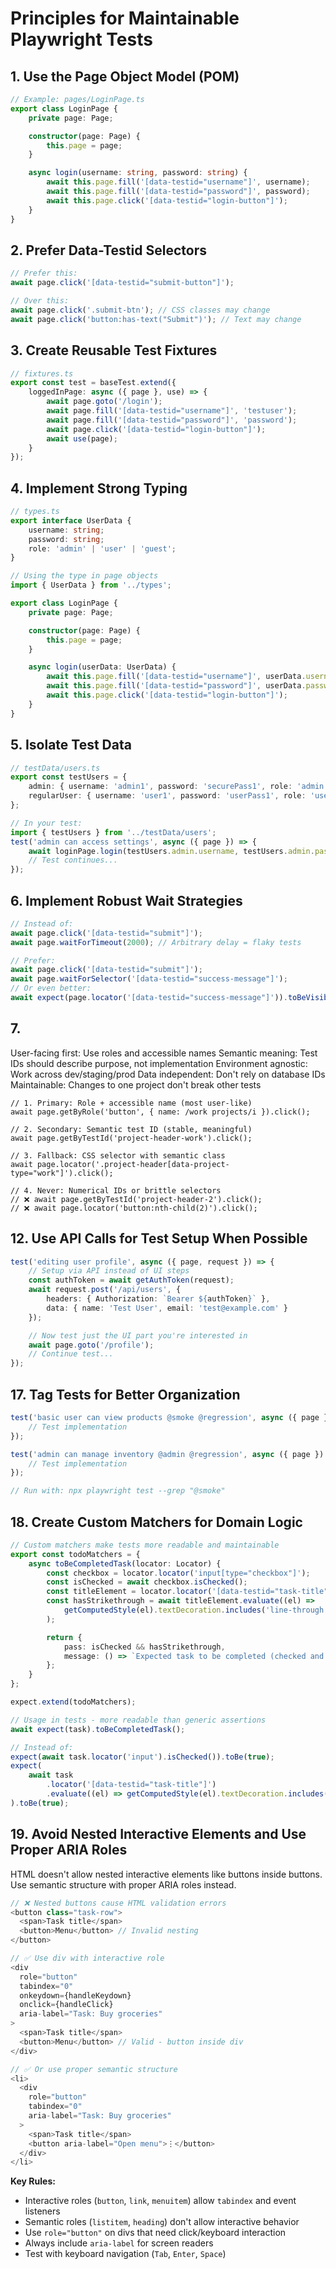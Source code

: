 # Principles for Maintainable Playwright Tests

## 1. Use the Page Object Model (POM)

```typescript
// Example: pages/LoginPage.ts
export class LoginPage {
	private page: Page;

	constructor(page: Page) {
		this.page = page;
	}

	async login(username: string, password: string) {
		await this.page.fill('[data-testid="username"]', username);
		await this.page.fill('[data-testid="password"]', password);
		await this.page.click('[data-testid="login-button"]');
	}
}
```

## 2. Prefer Data-Testid Selectors

```typescript
// Prefer this:
await page.click('[data-testid="submit-button"]');

// Over this:
await page.click('.submit-btn'); // CSS classes may change
await page.click('button:has-text("Submit")'); // Text may change
```

## 3. Create Reusable Test Fixtures

```typescript
// fixtures.ts
export const test = baseTest.extend({
	loggedInPage: async ({ page }, use) => {
		await page.goto('/login');
		await page.fill('[data-testid="username"]', 'testuser');
		await page.fill('[data-testid="password"]', 'password');
		await page.click('[data-testid="login-button"]');
		await use(page);
	}
});
```

## 4. Implement Strong Typing

```typescript
// types.ts
export interface UserData {
	username: string;
	password: string;
	role: 'admin' | 'user' | 'guest';
}

// Using the type in page objects
import { UserData } from '../types';

export class LoginPage {
	private page: Page;

	constructor(page: Page) {
		this.page = page;
	}

	async login(userData: UserData) {
		await this.page.fill('[data-testid="username"]', userData.username);
		await this.page.fill('[data-testid="password"]', userData.password);
		await this.page.click('[data-testid="login-button"]');
	}
}
```

## 5. Isolate Test Data

```typescript
// testData/users.ts
export const testUsers = {
	admin: { username: 'admin1', password: 'securePass1', role: 'admin' },
	regularUser: { username: 'user1', password: 'userPass1', role: 'user' }
};

// In your test:
import { testUsers } from '../testData/users';
test('admin can access settings', async ({ page }) => {
	await loginPage.login(testUsers.admin.username, testUsers.admin.password);
	// Test continues...
});
```

## 6. Implement Robust Wait Strategies

```typescript
// Instead of:
await page.click('[data-testid="submit"]');
await page.waitForTimeout(2000); // Arbitrary delay = flaky tests

// Prefer:
await page.click('[data-testid="submit"]');
await page.waitForSelector('[data-testid="success-message"]');
// Or even better:
await expect(page.locator('[data-testid="success-message"]')).toBeVisible();
```

## 7.

User-facing first: Use roles and accessible names
Semantic meaning: Test IDs should describe purpose, not implementation
Environment agnostic: Work across dev/staging/prod
Data independent: Don't rely on database IDs
Maintainable: Changes to one project don't break other tests

```
// 1. Primary: Role + accessible name (most user-like)
await page.getByRole('button', { name: /work projects/i }).click();

// 2. Secondary: Semantic test ID (stable, meaningful)
await page.getByTestId('project-header-work').click();

// 3. Fallback: CSS selector with semantic class
await page.locator('.project-header[data-project-type="work"]').click();

// 4. Never: Numerical IDs or brittle selectors
// ❌ await page.getByTestId('project-header-2').click();
// ❌ await page.locator('button:nth-child(2)').click();
```

## 12. Use API Calls for Test Setup When Possible

```typescript
test('editing user profile', async ({ page, request }) => {
	// Setup via API instead of UI steps
	const authToken = await getAuthToken(request);
	await request.post('/api/users', {
		headers: { Authorization: `Bearer ${authToken}` },
		data: { name: 'Test User', email: 'test@example.com' }
	});

	// Now test just the UI part you're interested in
	await page.goto('/profile');
	// Continue test...
});
```

## 17. Tag Tests for Better Organization

```typescript
test('basic user can view products @smoke @regression', async ({ page }) => {
	// Test implementation
});

test('admin can manage inventory @admin @regression', async ({ page }) => {
	// Test implementation
});

// Run with: npx playwright test --grep "@smoke"
```

## 18. Create Custom Matchers for Domain Logic

```typescript
// Custom matchers make tests more readable and maintainable
export const todoMatchers = {
	async toBeCompletedTask(locator: Locator) {
		const checkbox = locator.locator('input[type="checkbox"]');
		const isChecked = await checkbox.isChecked();
		const titleElement = locator.locator('[data-testid="task-title"]');
		const hasStrikethrough = await titleElement.evaluate((el) =>
			getComputedStyle(el).textDecoration.includes('line-through')
		);

		return {
			pass: isChecked && hasStrikethrough,
			message: () => `Expected task to be completed (checked and strikethrough)`
		};
	}
};

expect.extend(todoMatchers);

// Usage in tests - more readable than generic assertions
await expect(task).toBeCompletedTask();

// Instead of:
expect(await task.locator('input').isChecked()).toBe(true);
expect(
	await task
		.locator('[data-testid="task-title"]')
		.evaluate((el) => getComputedStyle(el).textDecoration.includes('line-through'))
).toBe(true);
```

## 19. Avoid Nested Interactive Elements and Use Proper ARIA Roles

HTML doesn't allow nested interactive elements like buttons inside buttons. Use semantic structure with proper ARIA roles instead.

```typescript
// ❌ Nested buttons cause HTML validation errors
<button class="task-row">
  <span>Task title</span>
  <button>Menu</button> // Invalid nesting
</button>

// ✅ Use div with interactive role
<div
  role="button"
  tabindex="0"
  onkeydown={handleKeydown}
  onclick={handleClick}
  aria-label="Task: Buy groceries"
>
  <span>Task title</span>
  <button>Menu</button> // Valid - button inside div
</div>

// ✅ Or use proper semantic structure
<li>
  <div
    role="button"
    tabindex="0"
    aria-label="Task: Buy groceries"
  >
    <span>Task title</span>
    <button aria-label="Open menu">⋮</button>
  </div>
</li>
```

**Key Rules:**

- Interactive roles (`button`, `link`, `menuitem`) allow `tabindex` and event listeners
- Semantic roles (`listitem`, `heading`) don't allow interactive behavior
- Use `role="button"` on divs that need click/keyboard interaction
- Always include `aria-label` for screen readers
- Test with keyboard navigation (`Tab`, `Enter`, `Space`)
